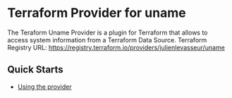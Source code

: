 # Terraform Provider for uname

The Teraform Uname Provider is a plugin for Terraform that allows to access system information from a Terraform Data Source.
Terraform Registry URL: https://registry.terraform.io/providers/julienlevasseur/uname

## Quick Starts
- [Using the provider](https://github.com/julienlevasseur/terraform-provider-uname/blob/main/docs/index.md)
